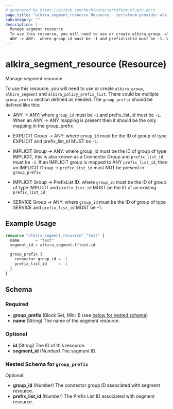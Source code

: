 ```yaml
---
# generated by https://github.com/hashicorp/terraform-plugin-docs
page_title: "alkira_segment_resource Resource - terraform-provider-alkira"
subcategory: ""
description: |-
  Manage segment resource
  To use this resource, you will need to use or create alkira_group, alkira_segment and alkira_policy_prefix_list. There could be multiple group_prefix section defined as needed. The group_prefix should be defined like this:
  ANY -> ANY:  where group_id must be -1 and prefixlistid must be -1. When an ANY -> ANY mapping is present then it should be the only mapping in the group_prefixEXPLICIT Group -> ANY:  where group_id must be the ID of group of type EXPLICIT and prefixlistid MUST be -1.IMPLICIT Group -> ANY: where group_id must be the ID of group of type IMPLICIT, this is also known as a Connector Group and prefix_list_id must be -1. If an IMPLICIT group is mapped to ANY prefix_list_id, then an IMPLICIT Group -> prefix_list_id must NOT be present in group_prefixIMPLICIT Group -> PrefixList ID: where group_id must be the ID of group of type IMPLICIT and prefix_list_id MUST be the ID of an existing prefix_list_idSERVICE Group -> ANY: where group_id must be the ID of group of type SERVICE and prefix_list_id MUST be -1.
---
```


# alkira_segment_resource (Resource)

Manage segment resource

To use this resource, you will need to use or create `alkira_group`, `alkira_segment` and `alkira_policy_prefix_list`. There could be multiple `group_prefix` section defined as needed. The `group_prefix` should be defined like this:

* ANY -> ANY:  where `group_id` must be `-1` and prefix_list_id must be `-1`. When an ANY -> ANY mapping is present then it should be the only mapping in the group_prefix

* EXPLICIT Group -> ANY:  where `group_id` must be the ID of group of type EXPLICIT and prefix_list_id MUST be `-1`.

* IMPLICIT Group -> ANY: where group_id must be the ID of group of type IMPLICIT, this is also known as a Connector Group and `prefix_list_id` must be `-1`. If an IMPLICIT group is mapped to ANY `prefix_list_id`, then an IMPLICIT Group -> `prefix_list_id` must NOT be present in `group_prefix`

* IMPLICIT Group -> PrefixList ID: where `group_id` must be the ID of group of type IMPLICIT and `prefix_list_id` MUST be the ID of an existing `prefix_list_id`

* SERVICE Group -> ANY: where `group_id` must be the ID of group of type SERVICE and `prefix_list_id` MUST be -1.

## Example Usage

```terraform
resource "alkira_segment_resource" "test" {
  name       = "test"
  segment_id = alkira_segment.tftest.id

  group_prefix {
    connector_group_id = -1
    prefix_list_id     = -1
  }
}
```

<!-- schema generated by tfplugindocs -->
## Schema

### Required

- **group_prefix** (Block Set, Min: 1) (see [below for nested schema](#nestedblock--group_prefix))
- **name** (String) The name of the segment resource.

### Optional

- **id** (String) The ID of this resource.
- **segment_id** (Number) The segment ID.

<a id="nestedblock--group_prefix"></a>
### Nested Schema for `group_prefix`

Optional:

- **group_id** (Number) The connector group ID associated with segment resource.
- **prefix_list_id** (Number) The Prefix List ID associated with segment resource.


